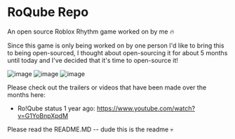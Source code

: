 # RoQube Repo
 An open source Roblox Rhythm game worked on by me :fire:

Since this game is only being worked on by one person I'd like to bring this to being open-sourced, I thought about open-sourcing it for about 5 months until today and I've decided that it's time to open-source it!

![image](https://github.com/user-attachments/assets/44904aee-e4c6-4e58-af4b-8726c3cf4909)
![image](https://github.com/user-attachments/assets/4a71f727-8859-4007-a82e-994d2ec0f828)
![image](https://github.com/user-attachments/assets/6429b51c-b3e2-48bf-801b-51d9ca0c2776)

Please check out the trailers or videos that have been made over the months here:

 - Ro!Qube status 1 year ago: https://www.youtube.com/watch?v=G1YoBnpXpdM

Please read the README.MD -- dude this is the readme 💀
